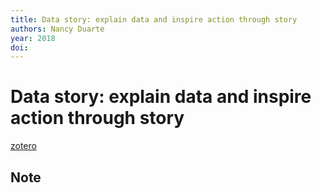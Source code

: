 ```yaml
---
title: Data story: explain data and inspire action through story
authors: Nancy Duarte
year: 2018
doi: 
---
```


# Data story: explain data and inspire action through story

[zotero](zotero://select/items/@duarte2019)

## Note



